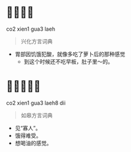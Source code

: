 # 𤵥心寡辣
co2 xien1 gua3 laeh
> 兴化方言词典
- 胃部因饥饿犯酸，就像多吃了萝卜后的那种感觉
  - 到这个时候还不吃早板，肚子里～的。


# 𤵥心寡辣的
co2 xien1 gua3 laeh8 dii
> 如皋方言词典
- 见“寡人”。
- 饿得难受。
- 想喝油的感觉。
